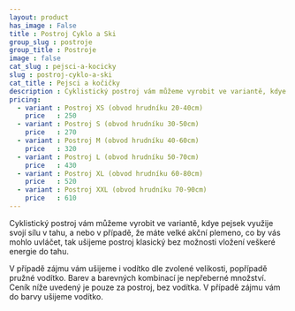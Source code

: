 ```yaml
---
layout: product
has_image : False
title : Postroj Cyklo a Ski
group_slug : postroje
group_title : Postroje
image : false
cat_slug : pejsci-a-kocicky
slug : postroj-cyklo-a-ski
cat_title : Pejsci a kočičky
description : Cyklistický postroj vám můžeme vyrobit ve variantě, kdye pejsek využije svojí sílu v tahu, a nebo v případě, že máte velké akční plemeno, co by vás mohlo uvláčet, tak ušijeme postroj klasický bez možnosti vložení veškeré energie do tahu.
pricing:
  - variant : Postroj XS (obvod hrudníku 20-40cm)
    price   : 250
  - variant : Postroj S (obvod hrudníku 30-50cm)
    price   : 270
  - variant : Postroj M (obvod hrudníku 40-60cm)
    price   : 320
  - variant : Postroj L (obvod hrudníku 50-70cm)
    price   : 430
  - variant : Postroj XL (obvod hrudníku 60-80cm)
    price   : 520
  - variant : Postroj XXL (obvod hrudníku 70-90cm)
    price   : 610
---
```


Cyklistický postroj vám můžeme vyrobit ve variantě, kdye pejsek využije svojí sílu v tahu, a nebo v případě, že máte velké akční plemeno, co by vás mohlo uvláčet, tak ušijeme postroj klasický bez možnosti vložení veškeré energie do tahu.

V případě zájmu vám ušijeme i vodítko dle zvolené velikosti, popřípadě pružné vodítko. Barev a barevných kombinací je nepřeberné množství. Ceník níže uvedený je pouze za postroj, bez vodítka. V případě zájmu vám do barvy ušijeme vodítko.

